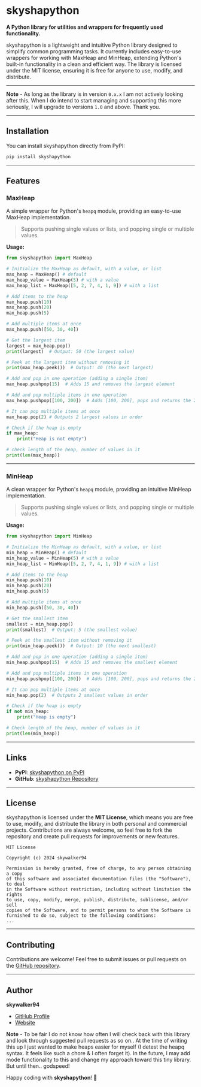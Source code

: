 # skyshapython

**A Python library for utilities and wrappers for frequently used functionality.**

skyshapython is a lightweight and intuitive Python library designed to simplify common programming tasks. It currently includes easy-to-use wrappers for working with MaxHeap and MinHeap, extending Python's built-in functionality in a clean and efficient way. The library is licensed under the MIT license, ensuring it is free for anyone to use, modify, and distribute.

---

**Note** - As long as the library is in version `0.x.x` I am not actively looking after this. When I do intend to start managing and supporting this more seriously, I will upgrade to versions `1.0` and above. Thank you.

---

## Installation

You can install skyshapython directly from PyPI:

```bash
pip install skyshapython
```

---

## Features

### **MaxHeap**
A simple wrapper for Python's `heapq` module, providing an easy-to-use MaxHeap implementation.

> Supports pushing single values or lists, and popping single or multiple values.

**Usage:**

```python
from skyshapython import MaxHeap

# Initialize the MaxHeap as default, with a value, or list
max_heap = MaxHeap() # default
max_heap_value = MaxHeap(5) # with a value
max_heap_list = MaxHeap([5, 2, 7, 4, 1, 9]) # with a list

# Add items to the heap
max_heap.push(10)
max_heap.push(20)
max_heap.push(5)

# Add multiple items at once
max_heap.push([50, 30, 40])

# Get the largest item
largest = max_heap.pop()
print(largest)  # Output: 50 (the largest value)

# Peek at the largest item without removing it
print(max_heap.peek())  # Output: 40 (the next largest)

# Add and pop in one operation (adding a single item)
max_heap.pushpop(15)  # Adds 15 and removes the largest element

# Add and pop multiple items in one operation
max_heap.pushpop([100, 200])  # Adds [100, 200], pops and returns the 2 largest values

# It can pop multiple items at once
max_heap.pop(2) # Outputs 2 largest values in order

# Check if the heap is empty
if max_heap:
    print("Heap is not empty")

# check length of the heap, number of values in it
print(len(max_heap))
```

---

### **MinHeap**
A clean wrapper for Python's `heapq` module, providing an intuitive MinHeap implementation.

> Supports pushing single values or lists, and popping single or multiple values.

**Usage:**

```python
from skyshapython import MinHeap

# Initialize the MinHeap as default, with a value, or list
min_heap = MinHeap() # default
min_heap_value = MinHeap(5) # with a value
min_heap_list = MinHeap([5, 2, 7, 4, 1, 9]) # with a list

# Add items to the heap
min_heap.push(10)
min_heap.push(20)
min_heap.push(5)

# Add multiple items at once
min_heap.push([50, 30, 40])

# Get the smallest item
smallest = min_heap.pop()
print(smallest)  # Output: 5 (the smallest value)

# Peek at the smallest item without removing it
print(min_heap.peek())  # Output: 10 (the next smallest)

# Add and pop in one operation (adding a single item)
min_heap.pushpop(15)  # Adds 15 and removes the smallest element

# Add and pop multiple items in one operation
min_heap.pushpop([100, 200])  # Adds [100, 200], pops and returns the 2 smallest values

# It can pop multiple items at once
min_heap.pop(2)  # Outputs 2 smallest values in order

# Check if the heap is empty
if not min_heap:
    print("Heap is empty")

# Check length of the heap, number of values in it
print(len(min_heap))
```

---

## Links

- **PyPI**: [skyshapython on PyPI](https://pypi.org/project/skyshapython/)
- **GitHub**: [skyshapython Repository](https://github.com/skywalker94/skyshapython)

---

## License

skyshapython is licensed under the **MIT License**, which means you are free to use, modify, and distribute the library in both personal and commercial projects. Contributions are always welcome, so feel free to fork the repository and create pull requests for improvements or new features.

```text
MIT License

Copyright (c) 2024 skywalker94

Permission is hereby granted, free of charge, to any person obtaining a copy
of this software and associated documentation files (the "Software"), to deal
in the Software without restriction, including without limitation the rights
to use, copy, modify, merge, publish, distribute, sublicense, and/or sell
copies of the Software, and to permit persons to whom the Software is
furnished to do so, subject to the following conditions:
...
```

---

## Contributing

Contributions are welcome! Feel free to submit issues or pull requests on the [GitHub repository](https://github.com/skywalker94/skyshapython).

---

## Author

**skywalker94**
- [GitHub Profile](https://github.com/skywalker94)
- [Website](https://cv.sharangdeo.online)

**Note** - To be fair I do not know how often I will check back with this library and look through suggested pull requests as so on.. At the time of writing this up I just wanted to make heaps easier for myself (I detest the heapq syntax. It feels like such a chore & I often forget it). In the future, I may add mode functionality to this and change my approach toward this tiny library. But until then.. godspeed!

Happy coding with **skyshapython**! 🎉